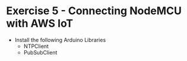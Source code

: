 # Exercise 5 - Connecting NodeMCU with AWS IoT

- Install the following Arduino Libraries
     - NTPClient
     - PubSubClient

